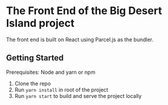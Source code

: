 # The Front End of the Big Desert Island project

The front end is built on React using Parcel.js as the bundler.

## Getting Started

Prerequisites: Node and yarn or npm

1. Clone the repo
2. Run `yarn install` in root of the project
3. Run `yarn start` to build and serve the project locally
